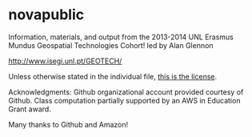 novapublic
==========

Information, materials, and output from the 2013-2014 UNL Erasmus Mundus Geospatial Technologies Cohort!
led by Alan Glennon

http://www.isegi.unl.pt/GEOTECH/

Unless otherwise stated in the individual file, [this is the license](https://github.com/NOVAGIS/novapublic/blob/master/LICENSE.md).

Acknowledgments:
Github organizational account provided courtesy of Github.
Class computation partially supported by an AWS in Education Grant award.

Many thanks to Github and Amazon!
